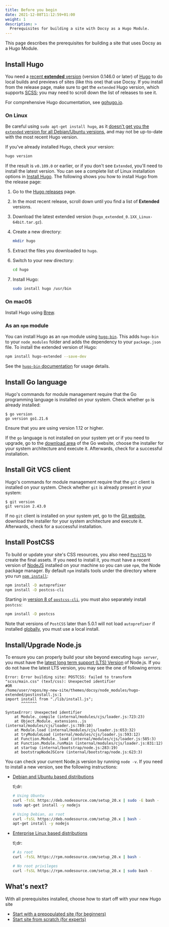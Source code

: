```yaml
---
title: Before you begin
date: 2021-12-08T11:12:59+01:00
weight: 1
description: >
  Prerequisites for building a site with Docsy as a Hugo Module.
---
```


This page describes the prerequisites for building a site that uses Docsy as a Hugo Module.

## Install Hugo

You need a [recent **extended** version](https://github.com/gohugoio/hugo/releases) (version 0.146.0 or later) of [Hugo](https://gohugo.io/) to do local builds and previews of sites (like this one) that use Docsy. If you install from the release page, make sure to get the `extended` Hugo version, which supports [SCSS](https://sass-lang.com/documentation/file.SCSS_FOR_SASS_USERS.html); you may need to scroll down the list of releases to see it.

For comprehensive Hugo documentation, see [gohugo.io](https://gohugo.io).

### On Linux

Be careful using `sudo apt-get install hugo`, as it [doesn't get you the `extended` version for all Debian/Ubuntu versions](https://gohugo.io/getting-started/installing/#debian-and-ubuntu), and may not be up-to-date with the most recent Hugo version.

If you've already installed Hugo, check your version:

```bash
hugo version
```

If the result is `v0.109.0` or earlier, or if you don't see `Extended`, you'll need to install the latest version. You can see a complete list of Linux installation options in [Install Hugo](https://gohugo.io/getting-started/installing/#linux). The following shows you how to install Hugo from the release page:

1.  Go to the [Hugo releases](https://github.com/gohugoio/hugo/releases) page.
2.  In the most recent release, scroll down until you find a list of
    **Extended** versions.
3.  Download the latest extended version (`hugo_extended_0.1XX_Linux-64bit.tar.gz`).
4.  Create a new directory:

    ```bash
    mkdir hugo
    ```

5.  Extract the files you downloaded to `hugo`.

6.  Switch to your new directory:

    ```bash
    cd hugo
    ```

7.  Install Hugo:

    ```bash
    sudo install hugo /usr/bin
    ```

### On macOS

Install Hugo using [Brew](https://gohugo.io/getting-started/installing/#homebrew-macos).

### As an `npm` module

You can install Hugo as an `npm` module using [`hugo-bin`](https://www.npmjs.com/package/hugo-bin). This adds `hugo-bin` to your `node_modules` folder and adds the dependency to your `package.json` file.  To install the extended version of Hugo:

```bash
npm install hugo-extended --save-dev
```

See the [`hugo-bin` documentation](https://www.npmjs.com/package/hugo-bin) for usage details.

## Install Go language

Hugo's commands for module management require that the Go programming language is installed on your system. Check whether `go` is already installed:

```console
$ go version
go version go1.21.6
```

Ensure that you are using version 1.12 or higher.

If the `go` language is not installed on your system yet or if you need to upgrade, go to the [download area](https://go.dev/dl/) of the Go website, choose the installer for your system architecture and execute it. Afterwards, check for a successful installation.


## Install Git VCS client

Hugo's commands for module management require that the `git` client is installed on your system. Check whether `git` is already present in your system:

```console
$ git version
git version 2.43.0
```

If no `git` client is installed on your system yet, go to the [Git website](https://git-scm.com/), download the installer for your system architecture and execute it. Afterwards, check for a successful installation.

## Install PostCSS

To build or update your site's CSS resources, you also need [`PostCSS`](https://postcss.org/) to create the final assets. If you need to install it, you must have a recent version of [NodeJS](https://nodejs.org/en/) installed on your machine so you can use `npm`, the Node package manager. By default `npm` installs tools under the directory where you run [`npm install`](https://docs.npmjs.com/cli/v10/commands/npm-install#description):

```bash
npm install -D autoprefixer
npm install -D postcss-cli
```

Starting in [version 8 of `postcss-cli`](https://github.com/postcss/postcss-cli/blob/master/CHANGELOG.md), you must also separately install `postcss`:

```bash
npm install -D postcss
```

Note that versions of `PostCSS` later than 5.0.1 will not load `autoprefixer` if installed [globally](https://flaviocopes.com/npm-packages-local-global/), you must use a local install.


## Install/Upgrade Node.js

To ensure you can properly build your site beyond executing `hugo server`, you must have the [latest long term support (LTS) Version](https://nodejs.org/en/about/releases/) of Node.js. If you do not have the latest LTS version, you may see the one of following errors:

```
Error: Error building site: POSTCSS: failed to transform "scss/main.css" (text/css): Unexpected identifier
#OR
/home/user/repos/my-new-site/themes/docsy/node_modules/hugo-extended/postinstall.js:1
import install from "./lib/install.js";
       ^^^^^^^

SyntaxError: Unexpected identifier
    at Module._compile (internal/modules/cjs/loader.js:723:23)
    at Object.Module._extensions..js (internal/modules/cjs/loader.js:789:10)
    at Module.load (internal/modules/cjs/loader.js:653:32)
    at tryModuleLoad (internal/modules/cjs/loader.js:593:12)
    at Function.Module._load (internal/modules/cjs/loader.js:585:3)
    at Function.Module.runMain (internal/modules/cjs/loader.js:831:12)
    at startup (internal/bootstrap/node.js:283:19)
    at bootstrapNodeJSCore (internal/bootstrap/node.js:623:3)

```

You can check your current Node.js version by running `node -v`.  If you need to install a new version, see the following instructions:

* [Debian and Ubuntu based distributions](https://github.com/nodesource/distributions/blob/master/README.md#installation-instructions)

   tl;dr:

   ```bash
   # Using Ubuntu
   curl -fsSL https://deb.nodesource.com/setup_20.x | sudo -E bash -
   sudo apt-get install -y nodejs

   # Using Debian, as root
   curl -fsSL https://deb.nodesource.com/setup_20.x | bash -
   apt-get install -y nodejs
   ```

* [Enterprise Linux based distributions](https://github.com/nodesource/distributions/blob/master/README.md#installation-instructions-1)

   tl;dr:

   ```bash
   # As root
   curl -fsSL https://rpm.nodesource.com/setup_20.x | bash -

   # No root privileges
   curl -fsSL https://rpm.nodesource.com/setup_20.x | sudo bash -
   ```


## What's next?

With all prerequisites installed, choose how to start off with your new Hugo site

* [Start with a prepopulated site (for beginners)](/docs/get-started/docsy-as-module/example-site-as-template/)
* [Start site from scratch (for experts)](/docs/get-started/docsy-as-module/start-from-scratch/)
